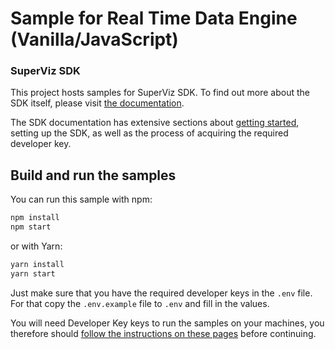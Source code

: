 # Sample for Real Time Data Engine (Vanilla/JavaScript)

### SuperViz SDK

This project hosts samples for SuperViz SDK. To find out more about the SDK itself, please visit [the documentation](https://docs.superviz.com/).

The SDK documentation has extensive sections about [getting started](https://docs.superviz.com/getting-started/quickstart), setting up the SDK, as well as the process of acquiring the required developer key.

## Build and run the samples

You can run this sample with npm:

```bash
npm install
npm start
```

or with Yarn:

```bash
yarn install
yarn start
```

Just make sure that you have the required developer keys in the `.env` file. For that copy the `.env.example` file to `.env` and fill in the values.

You will need Developer Key keys to run the samples on your machines, you therefore should [follow the instructions on these pages](https://docs.superviz.com/getting-started/setting-account) before continuing.
